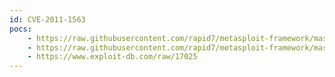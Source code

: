 ```yaml
---
id: CVE-2011-1563
pocs:
    - https://raw.githubusercontent.com/rapid7/metasploit-framework/master/modules/exploits/windows/scada/realwin_on_fcs_login.rb
    - https://raw.githubusercontent.com/rapid7/metasploit-framework/master/modules/exploits/windows/scada/realwin_on_fc_binfile_a.rb
    - https://www.exploit-db.com/raw/17025
---
```


